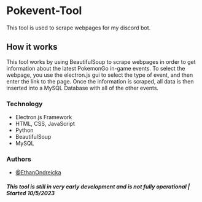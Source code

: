 # Pokevent-Tool

This tool is used to scrape webpages for my discord bot.

## How it works

This tool works by using BeautifulSoup to scrape webpages in order to get
information about the latest PokemonGo in-game events. To select the webpage, you use the electron.js gui to select the type of event, and then
enter the link to the page. Once the information is scraped, all data is then inserted into a MySQL Database with all of the other events.

### Technology

- Electron.js Framework
- HTML, CSS, JavaScript
- Python
- BeautifulSoup
- MySQL


### Authors

- [@EthanOndreicka](https://github.com/EthanOndreicka)


##### This tool is still in very early development and is not fully operational | Started 10/5/2023